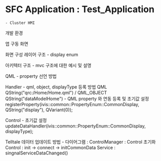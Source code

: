# SFC Application : Test_Application
	- Cluster HMI


개발 환경

앱 구동 화면

화면 구성 레이어 구조
	- display enum

아키텍터 구조
	- mvc 구조에 대한 예시 및 설명

QML
	- property 선언 방법

Handler
	- qml, object, displayType 등록 방법
		QML QString("qrc:/Home/Home.qml") / QML_OBJECT QString("dataModelHome")
	- QML property 와 연동 등록 및 초기값 설정
    	registerProperty(ivis::common::PropertyEnum::CommonDisplay, QString("display"), QVariant(0));

Control
	- 초기값 설정
    	updateDataHandler(ivis::common::PropertyEnum::CommonDisplay, displayType);


Telltale 데이터 업데이트 방법
	- 다이어그램 :
		ControlManager : Control 초기화
		Control : init -> connect -> initCommonData
		Service : singnalServiceDataChanged()
		
